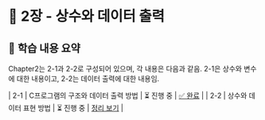 ﻿# 📌 2장 - 상수와 데이터 출력

## 📖 학습 내용 요약

Chapter2는 2-1과 2-2로 구성되어 있으며, 각 내용은 다음과 같음.
2-1은 상수와 변수에 대한 내용이고, 2-2는 데이터 출력에 대한 내용임.

| 2-1 | C프로그램의 구조와 데이터 출력 방법 | ⏳ 진행 중 | [✅ 완료](./2-1) |
| 2-2 | 상수와 데이터 표현 방법 | ⏳ 진행 중 | [정리 보기](./2-2) |
